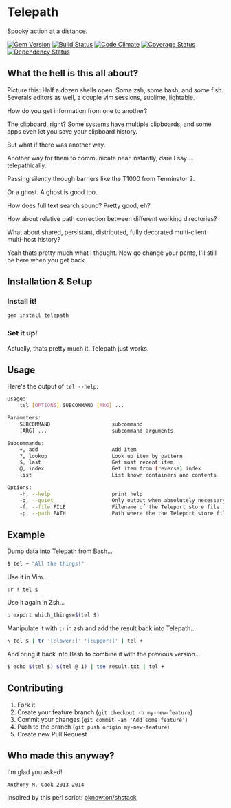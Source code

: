 Telepath
========

Spooky action at a distance.

[![Gem Version](https://badge.fury.io/rb/telepath.png)](http://badge.fury.io/rb/telepath)
[![Build Status](https://travis-ci.org/acook/telepath.png?branch=master)](https://travis-ci.org/acook/telepath)
[![Code Climate](https://codeclimate.com/github/acook/telepath.png)](https://codeclimate.com/github/acook/telepath)
[![Coverage Status](https://coveralls.io/repos/acook/telepath/badge.png)](https://coveralls.io/r/acook/telepath)
[![Dependency Status](https://gemnasium.com/acook/telepath.png)](https://gemnasium.com/acook/telepath)

What the hell is this all about?
--------------------------------

Picture this: Half a dozen shells open. Some zsh, some bash, and some fish. Severals editors as well, a couple vim sessions, sublime, lightable.

How do you get information from one to another?

The clipboard, right? Some systems have multiple clipboards, and some apps even let you save your clipboard history.

But what if there was another way.

Another way for them to communicate near instantly, dare I say ... telepathically.

Passing silently through barriers like the T1000 from Terminator 2.

Or a ghost. A ghost is good too.

How does full text search sound? Pretty good, eh?

How about relative path correction between different working directories?

What about shared, persistant, distributed, fully decorated multi-client multi-host history?

Yeah thats pretty much what I thought. Now go change your pants, I'll still be here when you get back.


Installation & Setup
--------------------

### Install it!

```sh
gem install telepath
```

### Set it up!

Actually, thats pretty much it. Telepath just works.


Usage
-----

Here's the output of `tel --help`:

```sh
Usage:
    tel [OPTIONS] SUBCOMMAND [ARG] ...

Parameters:
    SUBCOMMAND                    subcommand
    [ARG] ...                     subcommand arguments

Subcommands:
    +, add                        Add item
    ?, lookup                     Look up item by pattern
    $, last                       Get most recent item
    @, index                      Get item from (reverse) index
    list                          List known containers and contents

Options:
    -h, --help                    print help
    -q, --quiet                   Only output when absolutely necessary. (default: $TELEPATH_QUIET, or false)
    -f, --file FILE               Filename of the Teleport store file. (default: $TELEPATH_FILE, or ".telepath.db")
    -p, --path PATH               Path where the the Teleport store file is located. (default: $TELEPATH_PATH, or "~")
```

Example
-------

Dump data into Telepath from Bash...

```bash
$ tel + "All the things!"
```

Use it in Vim...

```viml
:r ! tel $
```

Use it again in Zsh...

```zsh
∴ export which_things=$(tel $)
```

Manipulate it with `tr` in zsh and add the result back into Telepath...

```zsh
∴ tel $ | tr '[:lower:]' '[:upper:]' | tel +
```

And bring it back into Bash to combine it with the previous version...

```bash
$ echo $(tel $) $(tel @ 1) | tee result.txt | tel +
```


Contributing
------------

1. Fork it
2. Create your feature branch (`git checkout -b my-new-feature`)
3. Commit your changes (`git commit -am 'Add some feature'`)
4. Push to the branch (`git push origin my-new-feature`)
5. Create new Pull Request


Who made this anyway?
---------------------

I'm glad you asked!

    Anthony M. Cook 2013-2014

Inspired by this perl script: [oknowton/shstack](https://github.com/oknowton/shstack)


